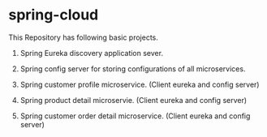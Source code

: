 # spring-cloud
This Repository has following basic projects.

1. Spring Eureka discovery application sever.
2. Spring config server for storing configurations of all microservices.

3. Spring customer profile microservice. (Client eureka and config server)
4. Spring product detail microservie. (Client eureka and config server)
5. Spring customer order detail microservice. (Client eureka and config server)
